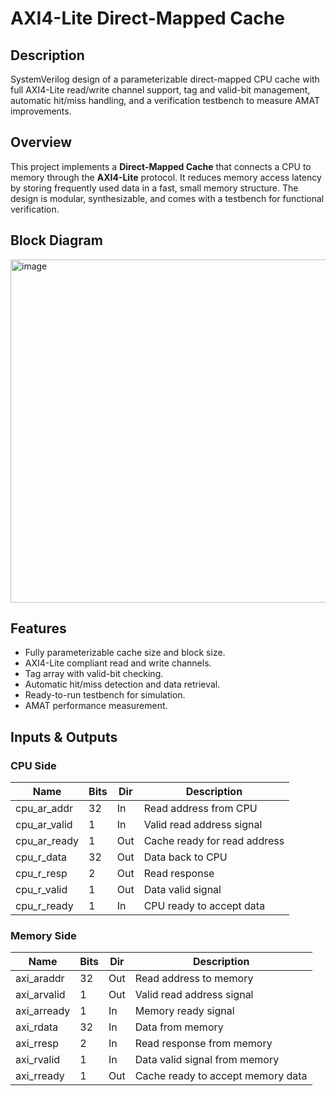 # AXI4-Lite Direct-Mapped Cache

## Description
SystemVerilog design of a parameterizable direct-mapped CPU cache with full AXI4-Lite read/write channel support, tag and valid-bit management, automatic hit/miss handling, and a verification testbench to measure AMAT improvements.

## Overview
This project implements a **Direct-Mapped Cache** that connects a CPU to memory through the **AXI4-Lite** protocol. It reduces memory access latency by storing frequently used data in a fast, small memory structure. The design is modular, synthesizable, and comes with a testbench for functional verification.

## Block Diagram
<img width="894" height="549" alt="image" src="https://github.com/user-attachments/assets/65ffc77d-8f9e-4366-bf02-56951bc45166" />

## Features
- Fully parameterizable cache size and block size.
- AXI4-Lite compliant read and write channels.
- Tag array with valid-bit checking.
- Automatic hit/miss detection and data retrieval.
- Ready-to-run testbench for simulation.
- AMAT performance measurement.

## Inputs & Outputs
### CPU Side
| Name         | Bits | Dir | Description                 |
|--------------|------|-----|-----------------------------|
| cpu_ar_addr  | 32   | In  | Read address from CPU        |
| cpu_ar_valid | 1    | In  | Valid read address signal    |
| cpu_ar_ready | 1    | Out | Cache ready for read address |
| cpu_r_data   | 32   | Out | Data back to CPU             |
| cpu_r_resp   | 2    | Out | Read response                |
| cpu_r_valid  | 1    | Out | Data valid signal            |
| cpu_r_ready  | 1    | In  | CPU ready to accept data     |

### Memory Side
| Name         | Bits | Dir | Description                          |
|--------------|------|-----|--------------------------------------|
| axi_araddr   | 32   | Out | Read address to memory               |
| axi_arvalid  | 1    | Out | Valid read address signal            |
| axi_arready  | 1    | In  | Memory ready signal                  |
| axi_rdata    | 32   | In  | Data from memory                     |
| axi_rresp    | 2    | In  | Read response from memory            |
| axi_rvalid   | 1    | In  | Data valid signal from memory        |
| axi_rready   | 1    | Out | Cache ready to accept memory data    |
